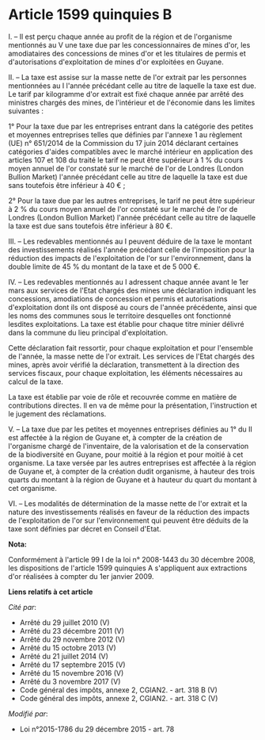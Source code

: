 # Article 1599 quinquies B

I. – Il est perçu chaque année au profit de la région et de l'organisme mentionnés au V une taxe due par les concessionnaires
de mines d'or, les amodiataires des concessions de mines d'or et les titulaires de permis et d'autorisations d'exploitation
de mines d'or exploitées en Guyane.

II. – La taxe est assise sur la masse nette de l'or extrait par les personnes mentionnées au I l'année précédant celle au
titre de laquelle la taxe est due. Le tarif par kilogramme d'or extrait est fixé chaque année par arrêté des ministres
chargés des mines, de l'intérieur et de l'économie dans les limites suivantes :

1° Pour la taxe due par les entreprises entrant dans la catégorie des petites et moyennes entreprises telles que définies par
l'annexe 1 au règlement (UE) n° 651/2014 de la Commission du 17 juin 2014 déclarant certaines catégories d'aides compatibles
avec le marché intérieur en application des articles 107 et 108 du traité le tarif ne peut être supérieur à 1 % du cours
moyen annuel de l'or constaté sur le marché de l'or de Londres (London Bullion Market) l'année précédant celle au titre de
laquelle la taxe est due sans toutefois être inférieur à 40 € ;

2° Pour la taxe due par les autres entreprises, le tarif ne peut être supérieur à 2 % du cours moyen annuel de l'or constaté
sur le marché de l'or de Londres (London Bullion Market) l'année précédant celle au titre de laquelle la taxe est due sans
toutefois être inférieur à 80 €.

III. – Les redevables mentionnés au I peuvent déduire de la taxe le montant des investissements réalisés l'année précédant
celle de l'imposition pour la réduction des impacts de l'exploitation de l'or sur l'environnement, dans la double limite de
45 % du montant de la taxe et de 5 000 €.

IV. – Les redevables mentionnés au I adressent chaque année avant le 1er mars aux services de l'Etat chargés des mines une
déclaration indiquant les concessions, amodiations de concession et permis et autorisations d'exploitation dont ils ont
disposé au cours de l'année précédente, ainsi que les noms des communes sous le territoire desquelles ont fonctionné lesdites
exploitations. La taxe est établie pour chaque titre minier délivré dans la commune du lieu principal d'exploitation.

Cette déclaration fait ressortir, pour chaque exploitation et pour l'ensemble de l'année, la masse nette de l'or extrait. Les
services de l'Etat chargés des mines, après avoir vérifié la déclaration, transmettent à la direction des services fiscaux,
pour chaque exploitation, les éléments nécessaires au calcul de la taxe.

La taxe est établie par voie de rôle et recouvrée comme en matière de contributions directes. Il en va de même pour la
présentation, l'instruction et le jugement des réclamations.

V. – La taxe due par les petites et moyennes entreprises définies au 1° du II est affectée à la région de Guyane et, à
compter de la création de l'organisme chargé de l'inventaire, de la valorisation et de la conservation de la biodiversité en
Guyane, pour moitié à la région et pour moitié à cet organisme. La taxe versée par les autres entreprises est affectée à la
région de Guyane et, à compter de la création dudit organisme, à hauteur des trois quarts du montant à la région de Guyane et
à hauteur du quart du montant à cet organisme.

VI. – Les modalités de détermination de la masse nette de l'or extrait et la nature des investissements réalisés en faveur de
la réduction des impacts de l'exploitation de l'or sur l'environnement qui peuvent être déduits de la taxe sont définies par
décret en Conseil d'Etat.

**Nota:**

Conformément à l'article 99 I de la loi n° 2008-1443 du 30 décembre 2008, les dispositions de l'article 1599 quinquies A
s'appliquent aux extractions d'or réalisées à compter du 1er janvier 2009.

**Liens relatifs à cet article**

_Cité par_:

  - Arrêté du 29 juillet 2010 (V)
  - Arrêté du 23 décembre 2011 (V)
  - Arrêté du 29 novembre 2012 (V)
  - Arrêté du 15 octobre 2013 (V)
  - Arrêté du 21 juillet 2014 (V)
  - Arrêté du 17 septembre 2015 (V)
  - Arrêté du 15 novembre 2016 (V)
  - Arrêté du 3 novembre 2017 (V)
  - Code général des impôts, annexe 2, CGIAN2. - art. 318 B (V)
  - Code général des impôts, annexe 2, CGIAN2. - art. 318 C (V)

_Modifié par_:

  - Loi n°2015-1786 du 29 décembre 2015 - art. 78
